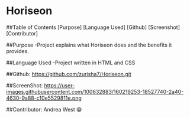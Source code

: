 
# Horiseon

##Table of Contents
[Purpose]
[Language Used]
[Github]
[Screenshot]
[Contributor]

##Purpose
  -Project explains what Horiseon does and the benefits it provides. 

##Language Used
  -Project written in HTML and CSS

##Github: 
  https://github.com/zurisha7/Horiseon.git

##ScreenShot:
  https://user-images.githubusercontent.com/100632883/160219253-18527740-2a40-4630-9a88-c10e5529811e.png
  
 ##Contributor:
  Andrea West 😁

